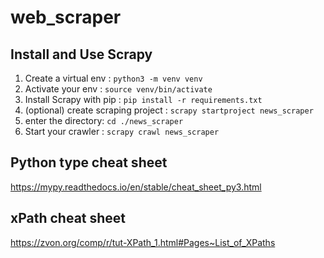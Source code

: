 # web_scraper

## Install and Use Scrapy

1. Create a virtual env : `python3 -m venv venv`
2. Activate your env : `source venv/bin/activate`
3. Install Scrapy with pip : `pip install -r requirements.txt`
4. (optional) create scraping project : `scrapy startproject news_scraper`
5. enter the directory: `cd ./news_scraper`
6. Start your crawler : `scrapy crawl news_scraper`


## Python type cheat sheet
https://mypy.readthedocs.io/en/stable/cheat_sheet_py3.html

## xPath cheat sheet
https://zvon.org/comp/r/tut-XPath_1.html#Pages~List_of_XPaths
